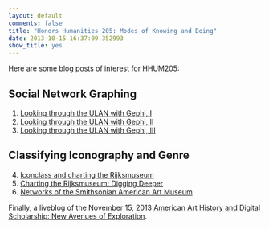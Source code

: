 ```yaml
---
layout: default
comments: false
title: "Honors Humanities 205: Modes of Knowing and Doing"
date: 2013-10-15 16:37:09.352993
show_title: yes
---
```



Here are some blog posts of interest for HHUM205:

## Social Network Graphing

1. [Looking through the ULAN with Gephi, I](/2013/06/20/looking-through-the-ulan-with-gephi.html)
2. [Looking through the ULAN with Gephi, II](/2013/06/24/visualizing-the-ulan-through-gephi-ii.html)
3. [Looking through the ULAN with Gephi, III](/2013/07/02/looking-through-the-ulan-with-gephi-iii.html)

## Classifying Iconography and Genre

4. [Iconclass and charting the Rijksmuseum](/2013/09/18/iconclass-and-charting-the-rijksmuseum.html)
5. [Charting the Rijksmuseum: Digging Deeper](/2013/10/04/charting-the-rijksmuseum-digging-deeper.html)
6. [Networks of the Smithsonian American Art Museum](/2013/11/12/networks-of-the-smithsonian-american-art-museum.html)

Finally, a liveblog of the November 15, 2013 [American Art History and Digital Scholarship: New Avenues of Exploration](/2013/11/15/american-art-history-and-digital-scholarship.html).
